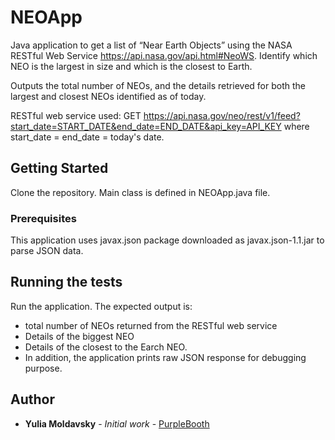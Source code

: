 # NEOApp
Java application to get a list of “Near Earth Objects” using the NASA RESTful Web Service https://api.nasa.gov/api.html#NeoWS. Identify which NEO is the largest in size and which is the closest to Earth.
 
Outputs the total number of NEOs, and the details retrieved for both the largest and closest NEOs identified as of today.

RESTful web service used:
GET https://api.nasa.gov/neo/rest/v1/feed?start_date=START_DATE&end_date=END_DATE&api_key=API_KEY
where start_date = end_date = today's date.


## Getting Started

Clone the repository. Main class is defined in NEOApp.java file.

### Prerequisites

This application uses javax.json package downloaded as javax.json-1.1.jar to parse JSON data.  


## Running the tests

Run the application. The expected output is: 
- total number of NEOs returned from the RESTful web service
- Details of the biggest NEO
- Details of the closest to the Earch NEO.
- In addition, the application prints raw JSON response for debugging purpose.

## Author

* **Yulia Moldavsky** - *Initial work* - [PurpleBooth](https://github.com/yuliamsky)


